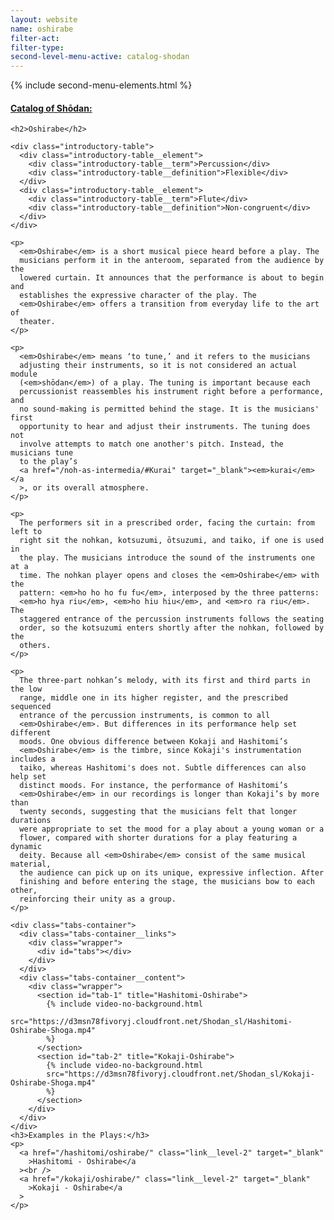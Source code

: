 ```yaml
---
layout: website
name: oshirabe
filter-act:
filter-type:
second-level-menu-active: catalog-shodan
---
```


{% include second-menu-elements.html %}

<main class="page-content">
  <div class="text-container">
    <h4><a href="/catalog-of-shodan#catalog">Catalog of Shōdan:</a></h4>

    <h2>Oshirabe</h2>

    <div class="introductory-table">
      <div class="introductory-table__element">
        <div class="introductory-table__term">Percussion</div>
        <div class="introductory-table__definition">Flexible</div>
      </div>
      <div class="introductory-table__element">
        <div class="introductory-table__term">Flute</div>
        <div class="introductory-table__definition">Non-congruent</div>
      </div>
    </div>

    <p>
      <em>Oshirabe</em> is a short musical piece heard before a play. The
      musicians perform it in the anteroom, separated from the audience by the
      lowered curtain. It announces that the performance is about to begin and
      establishes the expressive character of the play. The
      <em>Oshirabe</em> offers a transition from everyday life to the art of
      theater.
    </p>

    <p>
      <em>Oshirabe</em> means ‘to tune,’ and it refers to the musicians
      adjusting their instruments, so it is not considered an actual module
      (<em>shōdan</em>) of a play. The tuning is important because each
      percussionist reassembles his instrument right before a performance, and
      no sound-making is permitted behind the stage. It is the musicians' first
      opportunity to hear and adjust their instruments. The tuning does not
      involve attempts to match one another's pitch. Instead, the musicians tune
      to the play’s
      <a href="/noh-as-intermedia/#Kurai" target="_blank"><em>kurai</em></a
      >, or its overall atmosphere.
    </p>

    <p>
      The performers sit in a prescribed order, facing the curtain: from left to
      right sit the nohkan, kotsuzumi, ōtsuzumi, and taiko, if one is used in
      the play. The musicians introduce the sound of the instruments one at a
      time. The nohkan player opens and closes the <em>Oshirabe</em> with the
      pattern: <em>ho ho ho fu fu</em>, interposed by the three patterns:
      <em>ho hya riu</em>, <em>ho hiu hiu</em>, and <em>ro ra riu</em>. The
      staggered entrance of the percussion instruments follows the seating
      order, so the kotsuzumi enters shortly after the nohkan, followed by the
      others.
    </p>

    <p>
      The three-part nohkan’s melody, with its first and third parts in the low
      range, middle one in its higher register, and the prescribed sequenced
      entrance of the percussion instruments, is common to all
      <em>Oshirabe</em>. But differences in its performance help set different
      moods. One obvious difference between Kokaji and Hashitomi’s
      <em>Oshirabe</em> is the timbre, since Kokaji's instrumentation includes a
      taiko, whereas Hashitomi's does not. Subtle differences can also help set
      distinct moods. For instance, the performance of Hashitomi’s
      <em>Oshirabe</em> in our recordings is longer than Kokaji’s by more than
      twenty seconds, suggesting that the musicians felt that longer durations
      were appropriate to set the mood for a play about a young woman or a
      flower, compared with shorter durations for a play featuring a dynamic
      deity. Because all <em>Oshirabe</em> consist of the same musical material,
      the audience can pick up on its unique, expressive inflection. After
      finishing and before entering the stage, the musicians bow to each other,
      reinforcing their unity as a group.
    </p>

    <div class="tabs-container">
      <div class="tabs-container__links">
        <div class="wrapper">
          <div id="tabs"></div>
        </div>
      </div>
      <div class="tabs-container__content">
        <div class="wrapper">
          <section id="tab-1" title="Hashitomi-Oshirabe">
            {% include video-no-background.html
            src="https://d3msn78fivoryj.cloudfront.net/Shodan_sl/Hashitomi-Oshirabe-Shoga.mp4"
            %}
          </section>
          <section id="tab-2" title="Kokaji-Oshirabe">
            {% include video-no-background.html
            src="https://d3msn78fivoryj.cloudfront.net/Shodan_sl/Kokaji-Oshirabe-Shoga.mp4"
            %}
          </section>
        </div>
      </div>
    </div>
    <h3>Examples in the Plays:</h3>
    <p>
      <a href="/hashitomi/oshirabe/" class="link__level-2" target="_blank"
        >Hashitomi - Oshirabe</a
      ><br />
      <a href="/kokaji/oshirabe/" class="link__level-2" target="_blank"
        >Kokaji - Oshirabe</a
      >
    </p>
  </div>
</main>
